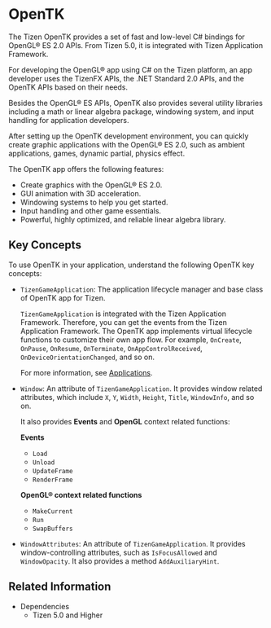 
# OpenTK

The Tizen OpenTK provides a set of fast and low-level C# bindings for OpenGL&reg; ES 2.0 APIs. From Tizen 5.0, it is integrated with Tizen Application Framework.

For developing the OpenGL&reg; app using C# on the Tizen platform, an app developer uses the TizenFX APIs, the .NET Standard 2.0 APIs, and the OpenTK APIs based on their needs.

Besides the OpenGL&reg; ES APIs, OpenTK also provides several utility libraries including a math or linear algebra package, windowing system, and input handling for application developers.

After setting up the OpenTK development environment, you can quickly create graphic applications with the OpenGL&reg; ES 2.0, such as ambient applications, games, dynamic partial, physics effect.

The OpenTK app offers the following features:

-   Create graphics with the OpenGL&reg; ES 2.0.
-   GUI animation with 3D acceleration.
-   Windowing systems to help you get started.
-   Input handling and other game essentials.
-   Powerful, highly optimized, and reliable linear algebra library.


## Key Concepts

To use OpenTK in your application, understand the following OpenTK key concepts:

-   `TizenGameApplication`: The application lifecycle manager and base class of OpenTK app for Tizen.

    `TizenGameApplication` is integrated with the Tizen Application Framework. Therefore, you can get the events from the Tizen Application Framework. The OpenTK app implements virtual lifecycle functions to customize their own app flow.  For example, `OnCreate`, `OnPause`, `OnResume`, `OnTerminate`, `OnAppControlReceived`, `OnDeviceOrientationChanged`, and so on.

    For more information, see [Applications](../applications/ui-app.md).

-   `Window`: An attribute of `TizenGameApplication`. It provides window related attributes, which include `X`, `Y`, `Width`, `Height`, `Title`, `WindowInfo`, and so on.

    It also provides **Events** and **OpenGL** context related functions:

    **Events**

    -   `Load`
    -   `Unload`
    -   `UpdateFrame`
    -   `RenderFrame`

    **OpenGL&reg; context related functions**

    -   `MakeCurrent`
    -   `Run`
    -   `SwapBuffers`

-   `WindowAttributes`: An attribute of `TizenGameApplication`.  It provides window-controlling attributes, such as `IsFocusAllowed` and `WindowOpacity`. It also provides a method `AddAuxiliaryHint`.

## Related Information
- Dependencies
  -   Tizen 5.0 and Higher
